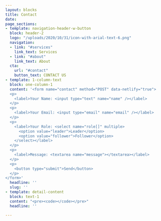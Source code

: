 ```yaml
---
layout: blocks
title: Contact
date: 
page_sections:
- template: navigation-header-w-button
  block: header-2
  logo: "/uploads/2020/10/31/icon-with-arial-text-6.png"
  navigation:
  - link: "#services"
    link_text: Services
  - link: "#about"
    link_text: About
  cta:
    url: "#contact"
    button_text: CONTACT US
- template: 1-column-text
  block: one-column-1
  content: '<form name="contact" method="POST" data-netlify="true">
  <p>
    <label>Your Name: <input type="text" name="name" /></label>   
  </p>
  <p>
    <label>Your Email: <input type="email" name="email" /></label>
  </p>
  <p>
    <label>Your Role: <select name="role[]" multiple>
      <option value="leader">Leader</option>
      <option value="follower">Follower</option>
    </select></label>
  </p>
  <p>
    <label>Message: <textarea name="message"></textarea></label>
  </p>
  <p>
    <button type="submit">Send</button>
  </p>
</form>'
  headline: ''
  slug: ''
- template: detail-content
  block: text-1
  content: "<pre><code></code></pre>"
  headline: ''

---
```

